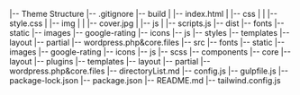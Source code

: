 |-- Theme Structure
    |-- .gitignore
    |-- build
    |   |-- index.html
    |   |-- css
    |   |   |-- style.css
    |   |-- img
    |   |   |-- cover.jpg
    |   |-- js
    |       |-- scripts.js
    |-- dist
        |-- fonts
        |-- static
        |-- images
            |-- google-rating
            |-- icons
        |-- js
        |-- styles
        |-- templates
            |-- layout
            |-- partial
        |-- wordpress.php&core.files
    |-- src
        |-- fonts
        |-- static
        |-- images
            |-- google-rating
            |-- icons
        |-- js
        |-- scss
            |-- components
            |-- core
            |-- layout
            |-- plugins
        |-- templates
            |-- layout
            |-- partial
        |-- wordpress.php&core.files
    |-- directoryList.md
    |-- config.js
    |-- gulpfile.js
    |-- package-lock.json
    |-- package.json
    |-- README.md
    |-- tailwind.config.js